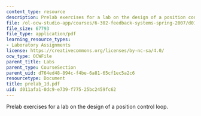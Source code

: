```yaml
---
content_type: resource
description: Prelab exercises for a lab on the design of a position control loop.
file: /ol-ocw-studio-app/courses/6-302-feedback-systems-spring-2007/d011afa10dc9e739f77525bc2459fc62_prelab_1d.pdf
file_size: 67793
file_type: application/pdf
learning_resource_types:
- Laboratory Assignments
license: https://creativecommons.org/licenses/by-nc-sa/4.0/
ocw_type: OCWFile
parent_title: Labs
parent_type: CourseSection
parent_uid: d764ed48-894c-f4be-6a81-65cf1ec5a2c6
resourcetype: Document
title: prelab_1d.pdf
uid: d011afa1-0dc9-e739-f775-25bc2459fc62
---
```

Prelab exercises for a lab on the design of a position control loop.